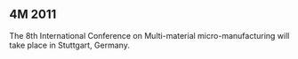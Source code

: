 ## 4M 2011

The 8th International Conference on Multi-material micro-manufacturing will take place in Stuttgart,  Germany.